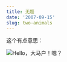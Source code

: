 ```yaml
---
title: 无题
date: '2007-09-15'
slug: two-animals
---
```


这个有点意思：

![Hello，大马户！嗯？](https://db.yihui.org/imgur/NnaXhzX.jpg)

